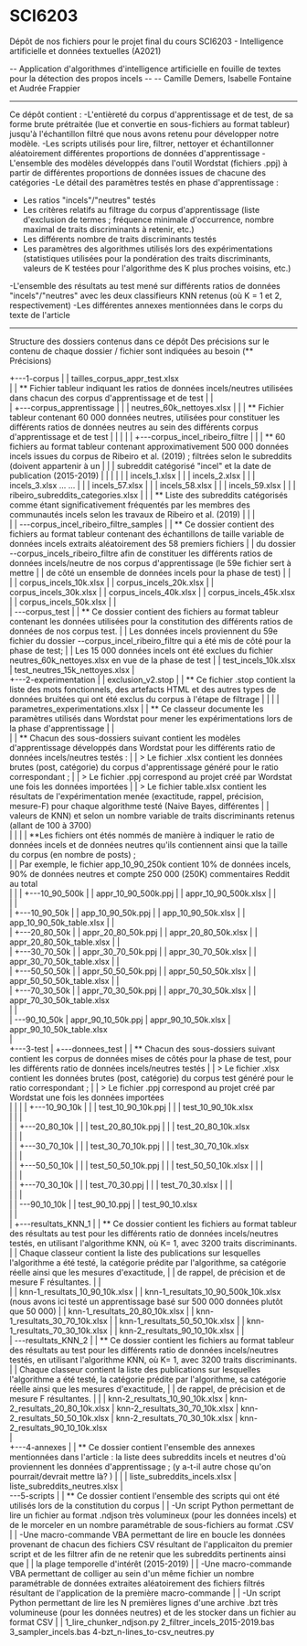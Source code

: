 # SCI6203
Dépôt de nos fichiers pour le projet final du cours SCI6203 - Intelligence artificielle et données textuelles (A2021)

-- Application d'algorithmes d'intelligence artificielle en fouille de textes pour la détection des propos incels --
-- Camille Demers, Isabelle Fontaine et Audrée Frappier

---------------------------------------------------------------------------------------------------------------------------------------------------------------------------------

Ce dépôt contient : 
-L'entièreté du corpus d'apprentissage et de test, de sa forme brute prétraitée (lue et convertie en sous-fichiers au format tableur) jusqu'à l'échantillon filtré que nous avons retenu pour développer notre modèle. 
-Les scripts utilisés pour lire, filtrer, nettoyer et échantillonner aléatoirement différentes proportions de données d'apprentissage
-L'ensemble des modèles développés dans l'outil Wordstat (fichiers .ppj) à partir de différentes proportions de données issues de chacune des catégories
-Le détail des paramètres testés en phase d'apprentissage : 
  - Les ratios "incels"/"neutres" testés
  - Les critères relatifs au filtrage  du corpus d'apprentissage (liste d'exclusion de termes ; fréquence minimale d'occurrence, nombre maximal de traits discriminants à retenir, etc.)
  - Les différents nombre de traits discriminants testés 
  - Les paramètres des algorithmes utilisés lors des expérimentations (statistiques utilisées pour la pondération des traits discriminants, valeurs de K testées pour l'algorithme des K plus proches voisins, etc.)

-L'ensemble des résultats au test mené sur différents ratios de données "incels"/"neutres" avec les deux classifieurs KNN retenus (où K = 1 et 2, respectivement)
-Les différentes annexes mentionnées dans le corps du texte de l'article

---------------------------------------------------------------------------------------------------------------------------------------------------------------------------------

Structure des dossiers contenus dans ce dépôt
Des précisions sur le contenu de chaque dossier / fichier sont indiquées au besoin (** Précisions)

+---1-corpus
|   |   tailles_corpus_appr_test.xlsx  
|   |   ** Fichier tableur indiquant les ratios de données incels/neutres utilisées dans chacun des corpus d'apprentissage et de test
|   |   
|   +---corpus_apprentissage
|   |   |   neutres_60k_nettoyes.xlsx
|   |   |   ** Fichier tableur contenant 60 000 données neutres, utilisées pour constituer les différents ratios de données neutres au sein des différents corpus d'apprentissage et de test 
|   |   | 
|   |   +---corpus_incel_ribeiro_filtre
|   |   |   ** 60 fichiers au format tableur contenant approximativement 500 000 données incels issues du corpus de Ribeiro et al. (2019) ; filtrées selon le subreddits (doivent appartenir à un
|   |   |      subreddit catégorisé "incel" et la date de publication (2015-2019)
|   |   | 
|   |   |       incels_1.xlsx
|   |   |       incels_2.xlsx
|   |   |       incels_3.xlsx
   ...               ...
|   |   |       incels_57.xlsx
|   |   |       incels_58.xlsx
|   |   |       incels_59.xlsx
|   |   |       ribeiro_subreddits_categories.xlsx
|   |   |       ** Liste des subreddits catégorisés comme étant significativement fréquentés par les membres des communautés incels selon les travaux de Ribeiro et al. (2019)
|   |   |       
|   |   \---corpus_incel_ribeiro_filtre_samples
|   |       ** Ce dossier contient des fichiers au format tableur contenant des échantillons de taille variable de données incels extraits aléatoirement des 58 premiers fichiers 
|   |	       du dossier --corpus_incels_ribeiro_filtre afin de constituer les différents ratios de données incels/neutre de nos corpus d'apprentissage (le 59e fichier sert à mettre
|   | 	       de côté un ensemble de données incels pour la phase de test)
|   |   
|   |           corpus_incels_10k.xlsx
|   |           corpus_incels_20k.xlsx
|   |           corpus_incels_30k.xlsx
|   |           corpus_incels_40k.xlsx
|   |           corpus_incels_45k.xlsx
|   |           corpus_incels_50k.xlsx
|   |           
|   \---corpus_test
|   |   ** Ce dossier contient des fichiers au format tableur contenant les données utilisées pour la constitution des différents ratios de données de nos corpus test. 
|   |      Les données incels proviennent du 59e fichier du dossier --corpus_incel_ribeiro_filtre qui a été mis de côté pour la phase de test;
|   |      Les 15 000 données incels ont été exclues du fichier neutres_60k_nettoyes.xlsx en vue de la phase de test
|
|           test_incels_10k.xlsx
|           test_neutres_15k_nettoyes.xlsx
|           
+---2-experimentation
|   |   exclusion_v2.stop
|   |   ** Ce fichier .stop contient la liste des mots fonctionnels, des artefacts HTML et des autres types de données bruitées qui ont été exclus du corpus à l'étape de filtrage
|   | 
|   |   parametres_experimentations.xlsx
|   |   ** Ce classeur documente les paramètres utilisés dans Wordstat pour mener les expérimentations lors de la phase d'apprentissage
|   |   
|   |   ** Chacun des sous-dossiers suivant contient les modèles d'apprentissage développés dans Wordstat pour les différents ratio de données incels/neutres testés : 
|   |      > Le fichier .xlsx contient les données brutes (post, catégorie) du corpus d'apprentissage généré pour le ratio correspondant ; 
|   |      > Le fichier .ppj correspond au projet créé par Wordstat une fois les données importées
|   |      > Le fichier table.xlsx contient les résultats de l'expérimentation menée (exactitude, rappel, précision, mesure-F) pour chaque algorithme testé (Naive Bayes, différentes
|   |        valeurs de KNN) et selon un nombre variable de traits discriminants retenus (allant de 100 à 3700)        
|   | 
|   |   **Les fichiers ont étés nommés de manière à indiquer le ratio de données incels et de données neutres qu'ils contiennent ainsi que la taille du corpus (en nombre de posts) ;     
|   |   Par exemple, le fichier app_10_90_250k contient 10% de données incels, 90% de données neutres et compte 250 000 (250K) commentaires Reddit au total    
|   | 
|   +---10_90_500k
|   |       appr_10_90_500k.ppj
|   |       appr_10_90_500k.xlsx
|   |       
|   |       
|   +---10_90_50k
|   |       app_10_90_50k.ppj
|   |       app_10_90_50k.xlsx
|   |       app_10_90_50k_table.xlsx
|   |       
|   +---20_80_50k
|   |       appr_20_80_50k.ppj
|   |       appr_20_80_50k.xlsx
|   |       appr_20_80_50k_table.xlsx
|   |       
|   +---30_70_50k
|   |       appr_30_70_50k.ppj
|   |       appr_30_70_50k.xlsx
|   |       appr_30_70_50k_table.xlsx
|   |       
|   +---50_50_50k
|   |       appr_50_50_50k.ppj
|   |       appr_50_50_50k.xlsx
|   |       appr_50_50_50k_table.xlsx
|   |       
|   +---70_30_50k
|   |       appr_70_30_50k.ppj
|   |       appr_70_30_50k.xlsx
|   |       appr_70_30_50k_table.xlsx  
|   |       
|   \---90_10_50k
|           appr_90_10_50k.ppj
|           appr_90_10_50k.xlsx
|           appr_90_10_50k_table.xlsx         
|           
+---3-test
|   +---donnees_test
|   |   ** Chacun des sous-dossiers suivant contient les corpus de données mises de côtés pour la phase de test, pour les différents ratio de données incels/neutres testés 
|   |      > Le fichier .xlsx contient les données brutes (post, catégorie) du corpus test généré pour le ratio correspondant ; 
|   |      > Le fichier .ppj correspond au projet créé par Wordstat une fois les données importées  
|   |
|   |   +---10_90_10k
|   |   |       test_10_90_10k.ppj
|   |   |       test_10_90_10k.xlsx      
|   |   |       
|   |   +---20_80_10k
|   |   |       test_20_80_10k.ppj
|   |   |       test_20_80_10k.xlsx     
|   |   |       
|   |   +---30_70_10k
|   |   |       test_30_70_10k.ppj
|   |   |       test_30_70_10k.xlsx      
|   |   |       
|   |   +---50_50_10k
|   |   |       test_50_50_10k.ppj
|   |   |       test_50_50_10k.xlsx
|   |   |       
|   |   |       
|   |   +---70_30_10k
|   |   |       test_70_30.ppj
|   |   |       test_70_30.xlsx
|   |   |       
|   |   |       
|   |   \---90_10_10k
|   |           test_90_10.ppj
|   |           test_90_10.xlsx          
|   |           
|   +---resultats_KNN_1
|   |   ** Ce dossier contient les fichiers au format tableur des résultats au test pour les différents ratio de données incels/neutres testés, en utilisant l'algorithme KNN, où K= 1, avec 3200 traits discriminants.
|   |      Chaque classeur contient la liste des publications sur lesquelles l'algorithme a été testé, la catégorie prédite par l'algorithme, sa catégorie réelle ainsi que les mesures d'exactitude, 
|   | 	   de rappel, de précision et de mesure F résultantes.
|   |      
|   |       knn-1_resultats_10_90_10k.xlsx
|   |       knn-1_resultats_10_90_500k_10k.xlsx (nous avons ici testé un apprentissage basé sur 500 000 données plutôt que 50 000)
|   |       knn-1_resultats_20_80_10k.xlsx
|   |       knn-1_resultats_30_70_10k.xlsx
|   |       knn-1_resultats_50_50_10k.xlsx
|   |       knn-1_resultats_70_30_10k.xlsx
|   |       knn-2_resultats_90_10_10k.xlsx
|   |       
|   \---resultats_KNN_2
|   |   ** Ce dossier contient les fichiers au format tableur des résultats au test pour les différents ratio de données incels/neutres testés, en utilisant l'algorithme KNN, où K= 1, avec 3200 traits discriminants.
|   |      Chaque classeur contient la liste des publications sur lesquelles l'algorithme a été testé, la catégorie prédite par l'algorithme, sa catégorie réelle ainsi que les mesures d'exactitude, 
|   | 	   de rappel, de précision et de mesure F résultantes.
|   | 
|           knn-2_resultats_10_90_10k.xlsx
|           knn-2_resultats_20_80_10k.xlsx
|           knn-2_resultats_30_70_10k.xlsx
|           knn-2_resultats_50_50_10k.xlsx
|           knn-2_resultats_70_30_10k.xlsx
|           knn-2_resultats_90_10_10k.xlsx  
|         
+---4-annexes
|   |   ** Ce dossier contient l'ensemble des annexes mentionnées dans l'article : la liste dees subreddits incels et neutres d'où proviennent les données d'apprentissage ; (y a-t-il autre chose qu'on pourrait/devrait mettre là? )
|   | 
|       liste_subreddits_incels.xlsx
|       liste_subreddits_neutres.xlsx
|       
\---5-scripts
|   |  ** Ce dossier contient l'ensemble des scripts qui ont été utilisés lors de la constitution du corpus 
|   |  -Un script Python permettant de lire un fichier au format .ndjson très volumineux (pour les données incels) et de le morceler en un nombre paramétrable de sous-fichiers au format .CSV 
|   |  -Une macro-commande VBA permettant de lire en boucle les données provenant de chacun des fichiers CSV résultant de l'applicaiton du premier script et de les filtrer afin de ne retenir que les subreddits pertinents ainsi que
|   |   la plage temporelle d'intérêt (2015-2019)
|   |  -Une macro-commande VBA permettant de colliger au sein d'un même fichier un nombre paramétrable de données extraites aléatoirement des fichiers filtrés résultant de l'application de la première macro-commande
|   |  -Un script Python permettant de lire les N premières lignes d'une archive .bzt très volumineuse (pour les données neutres) et de les stocker dans un fichier au format CSV 
|   |
        1_lire_chunker_ndjson.py
        2_filtrer_incels_2015-2019.bas
        3_sampler_incels.bas
        4-bzt_n-lines_to-csv_neutres.py
